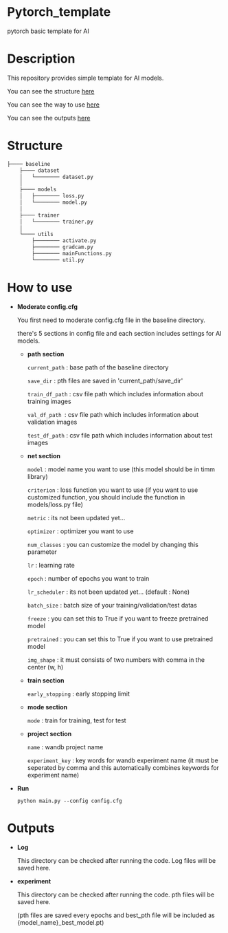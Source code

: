 # Pytorch_template

pytorch basic template for AI



# Description

This repository provides simple template for AI models.

You can see the structure [here](#structure)

You can see the way to use [here](#how-to-use)

You can see the outputs [here](#outputs)

# Structure

```bash
├──── baseline
	├──── dataset
	│	└──────── dataset.py
	│
	├──── models
	│	├──────── loss.py
	│	└──────── model.py
	│
	├──── trainer
	│	└──────── trainer.py
	│
	└──── utils
		├──────── activate.py
		├──────── gradcam.py
		├──────── mainFunctions.py
		└──────── util.py

```

# How to use

- **Moderate config.cfg**

  You first need to moderate config.cfg file in the baseline directory.

  there's 5 sections in config file and each section includes settings for AI models.

  - **path section**

    `current_path` : base path of the baseline directory

    `save_dir` : pth files are saved in 'current_path/save_dir'

    `train_df_path` : csv file path which includes information about training images

    `val_df_path `: csv file path which includes information about validation images

    `test_df_path` : csv file path which includes information about test images

  - **net section**

    `model` : model name you want to use (this model should be in timm library)

    `criterion` : loss function you want to use (if you want to use customized function, you should include the function in models/loss.py file)

    `metric` : its not been updated yet...

    `optimizer` : optimizer you want to use

    `num_classes` : you can customize the model by changing this parameter

    `lr` :  learning rate

    `epoch` : number of epochs you want to train

    `lr_scheduler` : its not been updated yet... (default : None)

    `batch_size` : batch size of your training/validation/test datas

    `freeze` : you can set this to True if you want to freeze pretrained model

    `pretrained` : you can set this to True if you want to use pretrained model

    `img_shape` : it must consists of two numbers with comma in the center (w, h)

  - **train section**

    `early_stopping` : early stopping limit

  - **mode section**

    `mode` : train for training, test for test

  - **project section**

    `name` : wandb project name

    `experiment_key` : key words for wandb experiment name (it must be seperated by comma and this automatically combines keywords for experiment name)

- **Run**

  ```
  python main.py --config config.cfg
  ```



# Outputs

- **Log**

  This directory can be checked after running the code. Log files will be saved here.

- **experiment**

  This directory can be checked after running the code. pth files will be saved here.

  (pth files are saved every epochs and best_pth file will be included as {model_name}_best_model.pt)

